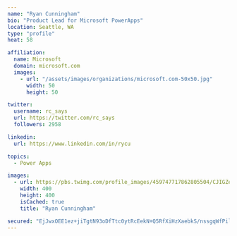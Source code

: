 ```yaml
---
name: "Ryan Cunningham"
bio: "Product Lead for Microsoft PowerApps"
location: Seattle, WA
type: "profile"
heat: 58

affiliation:
  name: Microsoft
  domain: microsoft.com
  images:
    - url: "/assets/images/organizations/microsoft.com-50x50.jpg"
      width: 50
      height: 50

twitter:
  username: rc_says
  url: https://twitter.com/rc_says
  followers: 2958

linkedin:
  url: https://www.linkedin.com/in/rycu

topics:
  - Power Apps

images:
  - url: https://pbs.twimg.com/profile_images/459747717862805504/CJIGZejd_400x400.png
    width: 400
    height: 400
    isCached: true
    title: "Ryan Cunningham"

secured: "EjJwxOEE1ez+jiTgtN93oDfTtc0ytRcEekN+Q5RfXiHzXaebkS/nssgqWfPilIPnb0MJoigoX9OnNiSDVvEdAYVHM8Xl5t/slopFqkYvjIKUEMWOmUYmr8vl2Bg54mI4Cl1OS6gg2SZyDsfM0Bb2/SsgENWZFQXM/+rQ+Hl0d8G2Qh8QH/q//MB54RtDIW4jhPynENk7RtzBtL+awv7qQLMXS3cx4mNxcbWlXTu0vhHLaZ1fE06sS5jShpk+dc5ofsuDisaDKJk40uBd8MrrI+HjzLtJ1rx5U/xZx7r0RtTxSpXgoTaaikuYd4B7p7133P7kdEwPCfOWxpIJdx4qqB7y7dwsKpIgl6VXpldqEz4r3g+pT9kAfkmJUsUfPeyXIvQ4oNynnSS/yLEpjNaxM2fvuruWEIrMyN8Odq7CR8Y=;YIGJWl5oFQ68604hcRhusw=="
---
```


